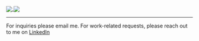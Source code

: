 <a href="https://github.com/kolton-musgrove">
  <img align="center" src="https://github-readme-stats.vercel.app/api?username=kolton-musgrove" />
  <img align="center" src="https://github-readme-stats.vercel.app/api/top-langs/?username=kolton-musgrove&layout=compact" />
</a>

<hr />

For inquiries please email me.
For work-related requests, please reach out to me on [LinkedIn](https://www.linkedin.com/in/koltonmusgrove/)
